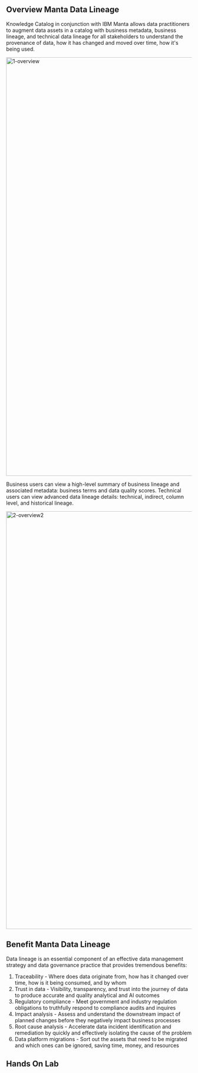 ## Overview Manta Data Lineage
Knowledge Catalog in conjunction with IBM Manta allows data practitioners to augment data assets in a catalog with business metadata, business lineage, and technical data lineage for all stakeholders to understand the provenance of data, how it has changed and moved over time, how it's being used.

<img width="1136" alt="1-overview" src="https://github.com/user-attachments/assets/2adabdbd-d51b-485c-a594-9e5a7484bbf7" />

Business users can view a high-level summary of business lineage and associated metadata: business terms and data quality scores.
Technical users can view advanced data lineage details: technical, indirect, column level, and historical lineage.

<img width="1134" alt="2-overview2" src="https://github.com/user-attachments/assets/1b47e819-da53-4521-b6cc-4b671a785a03" />

## Benefit Manta Data Lineage
Data lineage is an essential component of an effective data management strategy and data governance practice that provides tremendous benefits:

1. Traceability - Where does data originate from, how has it changed over time, how is it being consumed, and by whom
2. Trust in data - Visibility, transparency, and trust into the journey of data to produce accurate and quality analytical and AI outcomes
3. Regulatory compliance - Meet government and industry regulation obligations to truthfully respond to compliance audits and inquires
4. Impact analysis - Assess and understand the downstream impact of planned changes before they negatively impact business processes
5. Root cause analysis - Accelerate data incident identification and remediation by quickly and effectively isolating the cause of the problem
6. Data platform migrations - Sort out the assets that need to be migrated and which ones can be ignored, saving time, money, and resources

## Hands On Lab

